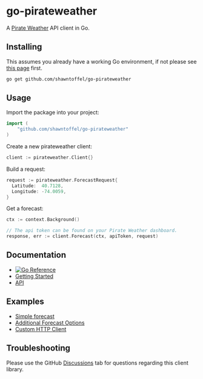 # go-pirateweather


A [Pirate Weather](https://pirateweather.net) API client in Go.

 ## Installing

This assumes you already have a working Go environment, if not please see
[this page](https://golang.org/doc/install) first.

```sh
go get github.com/shawntoffel/go-pirateweather
```

## Usage

Import the package into your project:

```go
import (
    "github.com/shawntoffel/go-pirateweather"
)
```

Create a new pirateweather client:

```go
client := pirateweather.Client{}
```

Build a request:

```go
request := pirateweather.ForecastRequest{
  Latitude:  40.7128,
  Longitude: -74.0059,
}
```

Get a forecast:
```go
ctx := context.Background()

// The api token can be found on your Pirate Weather dashboard.
response, err := client.Forecast(ctx, apiToken, request)
```

## Documentation
- [![Go Reference](https://pkg.go.dev/badge/github.com/shawntoffel/go-pirateweather.svg)](https://pkg.go.dev/github.com/shawntoffel/go-pirateweather) 
- [Getting Started](https://pirateweather.net/getting-started)
- [API](https://docs.pirateweather.net/en/latest/)

## Examples
- [Simple forecast](https://github.com/shawntoffel/go-pirateweather/tree/master/examples/simple/main.go)
- [Additional Forecast Options](https://github.com/shawntoffel/go-pirateweather/tree/master/examples/forecast_options/main.go)
- [Custom HTTP Client](https://github.com/shawntoffel/go-pirateweather/tree/master/examples/custom_http_client/main.go)

## Troubleshooting
Please use the GitHub [Discussions](https://github.com/shawntoffel/go-pirateweather/discussions) tab for questions regarding this client library.
